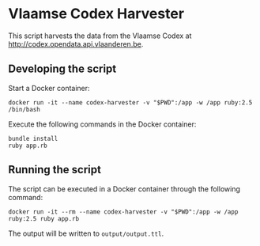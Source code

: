 # Vlaamse Codex Harvester

This script harvests the data from the Vlaamse Codex at http://codex.opendata.api.vlaanderen.be.

## Developing the script

Start a Docker container:
```
docker run -it --name codex-harvester -v "$PWD":/app -w /app ruby:2.5 /bin/bash
```

Execute the following commands in the Docker container:
```
bundle install
ruby app.rb
```

## Running the script
The script can be executed in a Docker container through the following command:

```
docker run -it --rm --name codex-harvester -v "$PWD":/app -w /app ruby:2.5 ruby app.rb
```

The output will be written to `output/output.ttl`.